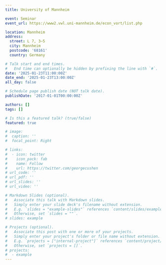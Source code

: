 ```yaml
---
title: University of Mannheim

event: Seminar
event_url: https://www2.vwl.uni-mannheim.de/econ_vort/list.php

location: Mannheim
address:
  street: L 7, 3–5
  city: Mannheim
  postcode: '68161'
  country: Germany

# Talk start and end times.
#   End time can optionally be hidden by prefixing the line with `#`.
date: '2025-01-23T11:00:00Z'
date_end: '2025-01-23T13:00:00Z'
all_day: false

# Schedule page publish date (NOT talk date).
publishDate: '2017-01-01T00:00:00Z'

authors: []
tags: []

# Is this a featured talk? (true/false)
featured: true

# image:
#  caption: ''
#  focal_point: Right

# links:
#  - icon: twitter
#    icon_pack: fab
#    name: Follow
#    url: https://twitter.com/georgecushen
# url_code: ''
# url_pdf: ''
# url_slides: ''
# url_video: ''

# Markdown Slides (optional).
#   Associate this talk with Markdown slides.
#   Simply enter your slide deck's filename without extension.
#   E.g. `slides = "example-slides"` references `content/slides/example-slides.md`.
#   Otherwise, set `slides = ""`.
# slides: example

# Projects (optional).
#   Associate this post with one or more of your projects.
#   Simply enter your project's folder or file name without extension.
#   E.g. `projects = ["internal-project"]` references `content/project/deep-learning/index.md`.
#   Otherwise, set `projects = []`.
# projects:
#  - example
---
```

